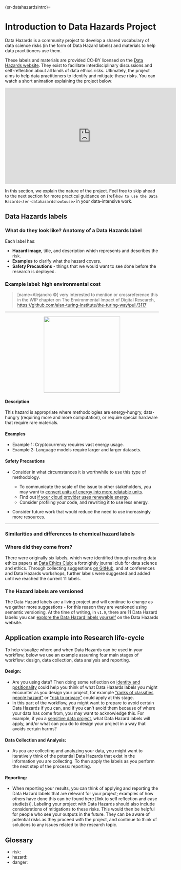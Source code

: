 (er-datahazardsintro)=
# Introduction to Data Hazards Project
<!--`data-hazards-intro.md` -->

Data Hazards is a community project to develop a shared vocabulary of data science risks (in the form of Data Hazard labels) and materials to help data practitioners use them.

These labels and materials are provided CC-BY licensed on the [Data Hazards website](https://datahazards.com).
They exist to facilitate interdisciplinary discussions and self-reflection about all kinds of data ethics risks. 
Ultimately, the project aims to help data practitioners to identify and mitigate these risks.
You can watch a short animation explaining the project below:

<div style="text-align: center">
<iframe width="560" height="315" src="https://www.youtube-nocookie.com/embed/26fNnar4JvY?controls=0" title="YouTube video player" frameborder="0" allow="accelerometer; autoplay; clipboard-write; encrypted-media; gyroscope; picture-in-picture; web-share" allowfullscreen></iframe>
</div>

In this section, we explain the nature of the project.
Feel free to skip ahead to the next section for more practical guidance on {ref}`how to use the Data Hazards<(er-datahazardshowtouse>` in your data-intensive work. 

## Data Hazards labels


### What do they look like? Anatomy of a Data Hazards label

Each label has: 

- **Hazard image**, title, and description which represents and describes the risk.
- **Examples** to clarify what the hazard covers.
- **Safety Precautions** - things that we would want to see done before the research is deployed.

### Example label: high environmental cost
> [name=Alejandro ©] very interested to mention or crossreference this in the WIP chapter on The Environmental Impact of Digital Research, https://github.com/alan-turing-institute/the-turing-way/pull/3117
---
<center><img src="https://datahazards.com/_images/environment.png"  width="250" height=""></center>

#### Description
This hazard is appropriate where methodologies are energy-hungry, data-hungry (requiring more and more computation), or require special hardware that require rare materials.

#### Examples
 - Example 1: Cryptocurrency requires vast energy usage.
 - Example 2: Language models require larger and larger datasets.

#### Safety Precautions
 - Consider in what circumstances it is worthwhile to use this type of methodology.
   - To communicate the scale of the issue to other stakeholders, you may want to [convert units of energy into more relatable units]().
   - Find out [if your cloud provider uses renewable energy]().
   - Consider profiling your code, and rewriting it to use less energy.
   
- Consider future work that would reduce the need to use increasingly more resources.

---

### Similarities and differences to chemical hazard labels
<!--The Data Hazards labels look like chemical hazard labels on purpose...-->


### Where did they come from?
There were originally six labels, which were identified through reading data ethics papers at [Data Ethics Club](http://dataethicsclub.com): a fortnightly journal club for data science and ethics.
Through collecting suggestions [on GitHub](), and at conferences and Data Hazards workshops, further labels were suggested and added until we reached the current 11 labels.

### The Hazard labels are versioned
<!--The Hazard labels are versioned!-->
The Data Hazard labels are a living project and will continue to change as we gather more suggestions - for this reason they are versioned using semantic versioning.
At the time of writing, in `v1.0`, there are 11 Data Hazard labels: you can [explore the Data Hazard labels yourself](https://datahazards.com/labels) on the Data Hazards website.

## Application example into Research life-cycle
To help visualize where and when Data Hazards can be used in your workflow, below we use an example assuming four main stages of workflow: design, data collection, data analysis and reporting.


#### Design:
 - Are you using data? Then doing some reflection on [identity and positionality](https://the-turing-way.netlify.app/ethical-research/self-reflection/sr-positionality.html?highlight=bias) could help you think of what Data Hazards labels you might encounter as you design your project, for example ["ranks of classifies people hazard"](https://datahazards.com/contents/hazards/ranks-classifies.html) or ["risk to privacy"](https://datahazards.com/contents/hazards/risk-to-privacy.html) could apply at this stage.
 - In this part of the workflow, you might want to prepare to avoid certain Data Hazards if you can, and if you can't avoid them because of where your data has come from, you may want to acknowledge this. For example, if you a [sensitive data project](https://the-turing-way.netlify.app/project-design/sdp.html), what Data Hazard labels will apply, and/or what can you do to design your project in a way that avoids certain harms?
 
#### Data Collection and Analysis:
 - As you are collecting and analyzing your data, you might want to iteratively think of the potential Data Hazards that exist in the information you are collecting. To then apply the labels as you perform the next step of the process: reporting.

#### Reporting:
 - When reporting your results, you can think of applying and reporting the Data Hazard labels that are relevant for your project; examples of how others have done this can be found here [link to self reflection and case studie(s)]. Labeling your project with Data Hazards should also include considerations of mitigations to these risks. This would then be helpful for people who see your outputs in the future. They can be aware of potential risks as they proceed with the project, and continue to think of solutions to any issues related to the research topic.



## Glossary

- risk:
- hazard:
- danger:
